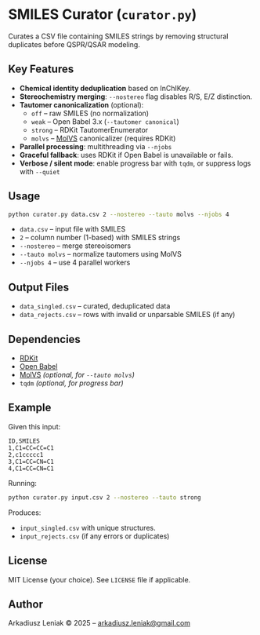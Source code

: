 # SMILES Curator (`curator.py`)

Curates a CSV file containing SMILES strings by removing structural duplicates before QSPR/QSAR modeling.

## Key Features

- **Chemical identity deduplication** based on InChIKey.
- **Stereochemistry merging**: `--nostereo` flag disables R/S, E/Z distinction.
- **Tautomer canonicalization** (optional):
  - `off` – raw SMILES (no normalization)
  - `weak` – Open Babel 3.x (`--tautomer canonical`)
  - `strong` – RDKit TautomerEnumerator
  - `molvs` – [MolVS](https://github.com/mcs07/MolVS) canonicalizer (requires RDKit)
- **Parallel processing**: multithreading via `--njobs`
- **Graceful fallback**: uses RDKit if Open Babel is unavailable or fails.
- **Verbose / silent mode**: enable progress bar with `tqdm`, or suppress logs with `--quiet`

## Usage

```bash
python curator.py data.csv 2 --nostereo --tauto molvs --njobs 4
```

- `data.csv` – input file with SMILES
- `2` – column number (1-based) with SMILES strings
- `--nostereo` – merge stereoisomers
- `--tauto molvs` – normalize tautomers using MolVS
- `--njobs 4` – use 4 parallel workers

## Output Files

- `data_singled.csv` – curated, deduplicated data
- `data_rejects.csv` – rows with invalid or unparsable SMILES (if any)

## Dependencies

- [RDKit](https://www.rdkit.org/)
- [Open Babel](http://openbabel.org/)
- [MolVS](https://github.com/mcs07/MolVS) *(optional, for `--tauto molvs`)*
- `tqdm` *(optional, for progress bar)*

## Example

Given this input:

```csv
ID,SMILES
1,C1=CC=CC=C1
2,c1ccccc1
3,C1=CC=CN=C1
4,C1=CC=CN=C1
```

Running:

```bash
python curator.py input.csv 2 --nostereo --tauto strong
```

Produces:

- `input_singled.csv` with unique structures.
- `input_rejects.csv` (if any errors or duplicates)

## License

MIT License (your choice). See `LICENSE` file if applicable.

## Author

Arkadiusz Leniak © 2025 – arkadiusz.leniak@gmail.com 
